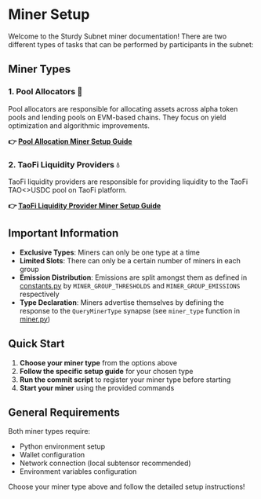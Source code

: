 # Miner Setup

Welcome to the Sturdy Subnet miner documentation! There are two different types of tasks that can be performed by participants in the subnet:

## Miner Types

### 1. Pool Allocators 🏦
Pool allocators are responsible for allocating assets across alpha token pools and lending pools on EVM-based chains. They focus on yield optimization and algorithmic improvements.

**👉 [Pool Allocation Miner Setup Guide](allocation_miner.md)**

### 2. TaoFi Liquidity Providers 💧
TaoFi liquidity providers are responsible for providing liquidity to the TaoFi TAO<>USDC pool on TaoFi platform.

**👉 [TaoFi Liquidity Provider Miner Setup Guide](taofi_lp.md)**

## Important Information

- **Exclusive Types**: Miners can only be one type at a time
- **Limited Slots**: There can only be a certain number of miners in each group
- **Emission Distribution**: Emissions are split amongst them as defined in [constants.py](../sturdy/constants.py) by `MINER_GROUP_THRESHOLDS` and `MINER_GROUP_EMISSIONS` respectively
- **Type Declaration**: Miners advertise themselves by defining the response to the `QueryMinerType` synapse (see `miner_type` function in [miner.py](../sturdy/base/miner.py))

## Quick Start

1. **Choose your miner type** from the options above
2. **Follow the specific setup guide** for your chosen type
3. **Run the commit script** to register your miner type before starting
4. **Start your miner** using the provided commands

## General Requirements

Both miner types require:
- Python environment setup
- Wallet configuration
- Network connection (local subtensor recommended)
- Environment variables configuration

Choose your miner type above and follow the detailed setup instructions!